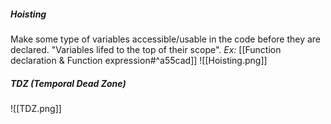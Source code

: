 ##### Hoisting
Make some type of variables accessible/usable in the code before they are declared.
"Variables lifed to the top of their scope".
*Ex:* [[Function declaration & Function expression#^a55cad]]
![[Hoisting.png]]

##### TDZ (Temporal Dead Zone)
![[TDZ.png]]
